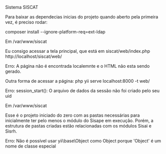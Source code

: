 Sistema SISCAT 

Para baixar as dependecias inicias do projeto quando aberto pela primeira vez, é preciso rodar:

composer install --ignore-platform-req=ext-ldap


Em /var/www/siscat

Eu consigo acessar a tela principal, que está em siscat/web/index.php
http://localhost/siscat/web/

Erro: 
A página não é encontrada localemnte e o HTML não esta sendo gerado.

Outra forma de acessar a página: 
php yii serve localhost:8000 -t web/

Erro: 
session_start(): O arquivo de dados da sessão não foi criado pelo seu uid

Em /var/www/siscat

Esse é o projeto iniciado do zero com as pastas necessárias para inicialmente ter pelo menos o módulo do Sisape em execução. Porém, a estrutura de pastas criadas estão relacionadas com os módulos Sisai e Sisrh.

Erro:
Não é possível usar yii\base\Object como Object porque 'Object' é um nome de classe especial


